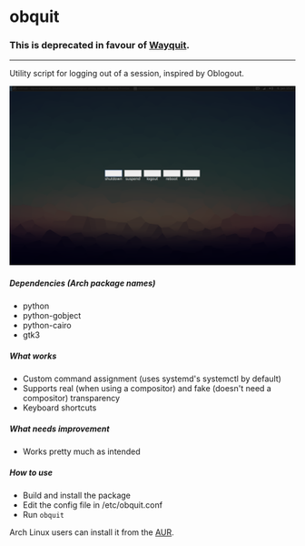 # obquit

### This is deprecated in favour of [Wayquit](https://github.com/dglava/wayquit).

---
Utility script for logging out of a session, inspired by Oblogout.

![](https://raw.githubusercontent.com/dglava/obquit/master/screen.png)

##### Dependencies (Arch package names)
* python
* python-gobject
* python-cairo
* gtk3

##### What works
- Custom command assignment (uses systemd's systemctl by default)
- Supports real (when using a compositor) and fake (doesn't need a compositor) transparency
- Keyboard shortcuts

##### What needs improvement
- Works pretty much as intended

##### How to use
- Build and install the package
- Edit the config file in /etc/obquit.conf
- Run `obquit`

Arch Linux users can install it from the [AUR](https://aur.archlinux.org/packages/obquit-git/).
